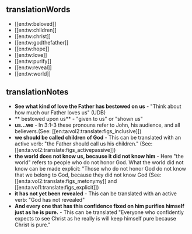 ## translationWords

* [[en:tw:beloved]]
* [[en:tw:children]]
* [[en:tw:christ]]
* [[en:tw:godthefather]]
* [[en:tw:hope]]
* [[en:tw:love]]
* [[en:tw:purify]]
* [[en:tw:reveal]]
* [[en:tw:world]]

## translationNotes

* **See what kind of love the Father has bestowed on us** - "Think about how much our Father loves us" (UDB)
* ** bestowed upon us** - "given to us" or "shown us"
* **us…we** - In 3:1-3 these pronouns refer to John, his audience, and all believers.(See: [[en:ta:vol2:translate:figs_inclusive]])
* **we should be called children of God** - This can be translated with an active verb: "the Father should call us his children." (See: [[en:ta:vol2:translate:figs_activepassive]])
* **the world does not know us, because it did not know him** - Here "the world" refers to people who do not honor God. What the world did not know can be made explicit: "Those who do not honor God do not know that we belong to God, because they did not know God (See: [[en:ta:vol2:translate:figs_metonymy]] and [[en:ta:vol1:translate:figs_explicit]])
* **it has not yet been revealed** - This can be translated with an active verb: "God has not revealed"
* **And every one that has this confidence fixed on him purifies himself just as he is pure.** - This can be translated "Everyone who confidently expects to see Christ as he really is will keep himself pure because Christ is pure."
